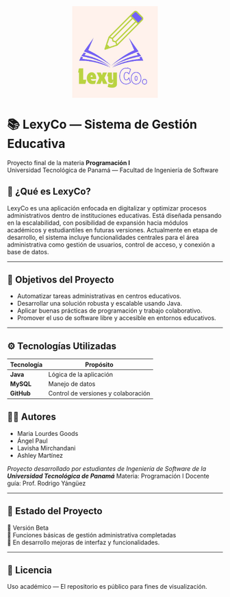 <p align="center">
  <img src="src/base_de_datos_escolar/dashboard/imagenes/logo.jpg" alt="LexyCo Logo" width="200"/>
</p>

# 📚 LexyCo — Sistema de Gestión Educativa

Proyecto final de la materia **Programación I**  
Universidad Tecnológica de Panamá — Facultad de Ingeniería de Software


## 🧠 ¿Qué es LexyCo?

LexyCo es una aplicación enfocada en digitalizar y optimizar procesos administrativos dentro de instituciones educativas. Está diseñada pensando en la escalabilidad, con posibilidad de expansión hacia módulos académicos y estudiantiles en futuras versiones.
Actualmente en etapa de desarrollo, el sistema incluye funcionalidades centrales para el área administrativa como gestión de usuarios, control de acceso, y conexión a base de datos.

---

## 🎯 Objetivos del Proyecto

- Automatizar tareas administrativas en centros educativos.
- Desarrollar una solución robusta y escalable usando Java.
- Aplicar buenas prácticas de programación y trabajo colaborativo.
- Promover el uso de software libre y accesible en entornos educativos.

---

## ⚙️ Tecnologías Utilizadas

| Tecnología | Propósito                           |
|------------|-------------------------------------|
| **Java**   | Lógica de la aplicación             |
| **MySQL**  | Manejo de datos                     |
| **GitHub** | Control de versiones y colaboración |


## 👨‍💻 Autores

- Maria Lourdes Goods
- Ángel Paul
- Lavisha Mirchandani
- Ashley Martínez

*Proyecto desarrollado por estudiantes de Ingeniería de Software de la **Universidad Tecnológica de Panamá***
Materia: Programación I
Docente guía: Prof. Rodrigo Yángüez

---

## 🚧 Estado del Proyecto

🔹 Versión Beta  
🔹 Funciones básicas de gestión administrativa completadas  
🔹 En desarrollo mejoras de interfaz y funcionalidades.

---

## 📄 Licencia
Uso académico — El repositorio es público para fines de visualización.  


